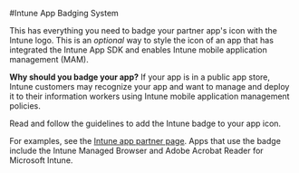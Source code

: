 #Intune App Badging System

This has everything you need to badge your partner app's icon with the Intune logo. This is an _optional_ way to style the icon of an app that has integrated the Intune App SDK and enables Intune mobile application management (MAM).

**Why should you badge your app?** If your app is in a public app store, Intune customers may recognize your app and want to manage and deploy it to their information workers using Intune mobile application management policies.

Read and follow the guidelines to add the Intune badge to your app icon. 

For examples, see the [Intune app partner page](https://www.microsoft.com/en-us/cloud-platform/microsoft-intune-apps). Apps that use the badge include the Intune Managed Browser and Adobe Acrobat Reader for Microsoft Intune.
